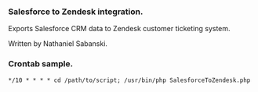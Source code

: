 ### Salesforce to Zendesk integration.

Exports Salesforce CRM data to Zendesk customer ticketing system.

Written by Nathaniel Sabanski.

### Crontab sample.

```
*/10 * * * * cd /path/to/script; /usr/bin/php SalesforceToZendesk.php
```
